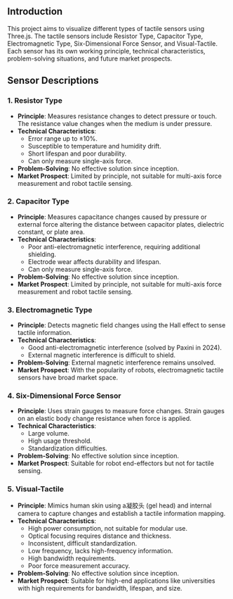 ## Introduction

This project aims to visualize different types of tactile sensors using Three.js. The tactile sensors include Resistor Type, Capacitor Type, Electromagnetic Type, Six-Dimensional Force Sensor, and Visual-Tactile. Each sensor has its own working principle, technical characteristics, problem-solving situations, and future market prospects.

## Sensor Descriptions

### 1. Resistor Type

- **Principle**: Measures resistance changes to detect pressure or touch. The resistance value changes when the medium is under pressure.
- **Technical Characteristics**:
  - Error range up to ±10%.
  - Susceptible to temperature and humidity drift.
  - Short lifespan and poor durability.
  - Can only measure single-axis force.
- **Problem-Solving**: No effective solution since inception.
- **Market Prospect**: Limited by principle, not suitable for multi-axis force measurement and robot tactile sensing.

### 2. Capacitor Type

- **Principle**: Measures capacitance changes caused by pressure or external force altering the distance between capacitor plates, dielectric constant, or plate area.
- **Technical Characteristics**:
  - Poor anti-electromagnetic interference, requiring additional shielding.
  - Electrode wear affects durability and lifespan.
  - Can only measure single-axis force.
- **Problem-Solving**: No effective solution since inception.
- **Market Prospect**: Limited by principle, not suitable for multi-axis force measurement and robot tactile sensing.

### 3. Electromagnetic Type

- **Principle**: Detects magnetic field changes using the Hall effect to sense tactile information.
- **Technical Characteristics**:
  - Good anti-electromagnetic interference (solved by Paxini in 2024).
  - External magnetic interference is difficult to shield.
- **Problem-Solving**: External magnetic interference remains unsolved.
- **Market Prospect**: With the popularity of robots, electromagnetic tactile sensors have broad market space.

### 4. Six-Dimensional Force Sensor

- **Principle**: Uses strain gauges to measure force changes. Strain gauges on an elastic body change resistance when force is applied.
- **Technical Characteristics**:
  - Large volume.
  - High usage threshold.
  - Standardization difficulties.
- **Problem-Solving**: No effective solution since inception.
- **Market Prospect**: Suitable for robot end-effectors but not for tactile sensing.

### 5. Visual-Tactile

- **Principle**: Mimics human skin using a凝胶头 (gel head) and internal camera to capture changes and establish a tactile information mapping.
- **Technical Characteristics**:
  - High power consumption, not suitable for modular use.
  - Optical focusing requires distance and thickness.
  - Inconsistent, difficult standardization.
  - Low frequency, lacks high-frequency information.
  - High bandwidth requirements.
  - Poor force measurement accuracy.
- **Problem-Solving**: No effective solution since inception.
- **Market Prospect**: Suitable for high-end applications like universities with high requirements for bandwidth, lifespan, and size.
